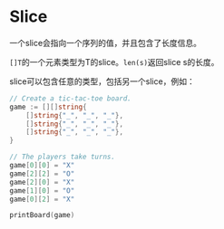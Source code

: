# Slice

一个slice会指向一个序列的值，并且包含了长度信息。

`[]T`的一个元素类型为T的slice。`len(s)`返回slice s的长度。

slice可以包含任意的类型，包括另一个slice，例如：

```go
// Create a tic-tac-toe board.
game := [][]string{
	[]string{"_", "_", "_"},
	[]string{"_", "_", "_"},
	[]string{"_", "_", "_"},
}

// The players take turns.
game[0][0] = "X"
game[2][2] = "O"
game[2][0] = "X"
game[1][0] = "O"
game[0][2] = "X"

printBoard(game)
```



